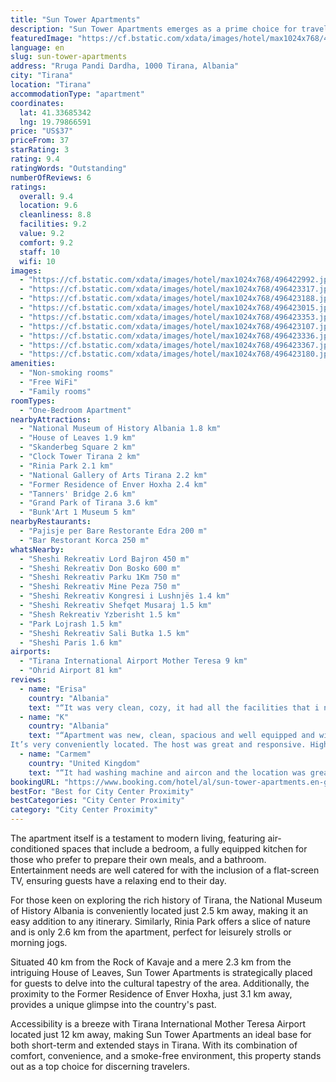 ```yaml
---
title: "Sun Tower Apartments"
description: "Sun Tower Apartments emerges as a prime choice for travelers seeking comfort and convenience in the heart of Tirana."
featuredImage: "https://cf.bstatic.com/xdata/images/hotel/max1024x768/496422992.jpg?k=8828dd64525aeccb014387197d134373884a6b563f2e5a2d7f71707a84e56ff4&o=&hp=1"
language: en
slug: sun-tower-apartments
address: "Rruga Pandi Dardha, 1000 Tirana, Albania"
city: "Tirana"
location: "Tirana"
accommodationType: "apartment"
coordinates:
  lat: 41.33685342
  lng: 19.79866591
price: "US$37"
priceFrom: 37
starRating: 3
rating: 9.4
ratingWords: "Outstanding"
numberOfReviews: 6
ratings:
  overall: 9.4
  location: 9.6
  cleanliness: 8.8
  facilities: 9.2
  value: 9.2
  comfort: 9.2
  staff: 10
  wifi: 10
images:
  - "https://cf.bstatic.com/xdata/images/hotel/max1024x768/496422992.jpg?k=8828dd64525aeccb014387197d134373884a6b563f2e5a2d7f71707a84e56ff4&o=&hp=1"
  - "https://cf.bstatic.com/xdata/images/hotel/max1024x768/496423317.jpg?k=55f04b77dc79ce8ab5216e064cae2b7cc9df023914e609ee18b835057b8dbbfd&o=&hp=1"
  - "https://cf.bstatic.com/xdata/images/hotel/max1024x768/496423188.jpg?k=85d71b02870d162f8b01f2cfc8bd4092805d43e0f865b0b19afc28d23e8da618&o=&hp=1"
  - "https://cf.bstatic.com/xdata/images/hotel/max1024x768/496423015.jpg?k=e2fbed89a1c8e8d22118bcbdb03ad7488c0077ecaddd22ee8428f240baba2482&o=&hp=1"
  - "https://cf.bstatic.com/xdata/images/hotel/max1024x768/496423353.jpg?k=41dc67a796790d80a5f07d95929ed3fb7583bf03fb3c2265916e644aac6281a4&o=&hp=1"
  - "https://cf.bstatic.com/xdata/images/hotel/max1024x768/496423107.jpg?k=56d5717b7c05d29838858836a84fd6c6865905d331c22ad46c0f2fd6321b21ff&o=&hp=1"
  - "https://cf.bstatic.com/xdata/images/hotel/max1024x768/496423336.jpg?k=d19afefe27182473db71bdf6ad51ec0980f19074cbead7412388730529bd17f7&o=&hp=1"
  - "https://cf.bstatic.com/xdata/images/hotel/max1024x768/496423367.jpg?k=684c18ca5f97f8c1cf7d618d2d6a8022d3b8d699887ca2d908560dae21382c22&o=&hp=1"
  - "https://cf.bstatic.com/xdata/images/hotel/max1024x768/496423180.jpg?k=89b78c9937988af2543b55e4bc6a37c9efa48d223e49d069ae77b20e6a37b88c&o=&hp=1"
amenities:
  - "Non-smoking rooms"
  - "Free WiFi"
  - "Family rooms"
roomTypes:
  - "One-Bedroom Apartment"
nearbyAttractions:
  - "National Museum of History Albania 1.8 km"
  - "House of Leaves 1.9 km"
  - "Skanderbeg Square 2 km"
  - "Clock Tower Tirana 2 km"
  - "Rinia Park 2.1 km"
  - "National Gallery of Arts Tirana 2.2 km"
  - "Former Residence of Enver Hoxha 2.4 km"
  - "Tanners' Bridge 2.6 km"
  - "Grand Park of Tirana 3.6 km"
  - "Bunk'Art 1 Museum 5 km"
nearbyRestaurants:
  - "Pajisje per Bare Restorante Edra 200 m"
  - "Bar Restorant Korca 250 m"
whatsNearby:
  - "Sheshi Rekreativ Lord Bajron 450 m"
  - "Sheshi Rekreativ Don Bosko 600 m"
  - "Sheshi Rekreativ Parku 1Km 750 m"
  - "Sheshi Rekreativ Mine Peza 750 m"
  - "Sheshi Rekreativ Kongresi i Lushnjës 1.4 km"
  - "Sheshi Rekreativ Shefqet Musaraj 1.5 km"
  - "Shesh Rekreativ Yzberisht 1.5 km"
  - "Park Lojrash 1.5 km"
  - "Sheshi Rekreativ Sali Butka 1.5 km"
  - "Sheshi Paris 1.6 km"
airports:
  - "Tirana International Airport Mother Teresa 9 km"
  - "Ohrid Airport 81 km"
reviews:
  - name: "Erisa"
    country: "Albania"
    text: "“It was very clean, cozy, it had all the facilities that i needed. The view was really nice and I liked the balcony. The host was polite and willing to respond for everything i needed. Will definitely come back 💯”"
  - name: "K"
    country: "Albania"
    text: "“Apartment was new, clean, spacious and well equipped and with all essentials in order.
It’s very conveniently located. The host was great and responsive. Highly recommended!”"
  - name: "Carmem"
    country: "United Kingdom"
    text: "“It had washing machine and aircon and the location was great”"
bookingURL: "https://www.booking.com/hotel/al/sun-tower-apartments.en-gb.html?aid=8035640"
bestFor: "Best for City Center Proximity"
bestCategories: "City Center Proximity"
category: "City Center Proximity"
---
```


The apartment itself is a testament to modern living, featuring air-conditioned spaces that include a bedroom, a fully equipped kitchen for those who prefer to prepare their own meals, and a bathroom. Entertainment needs are well catered for with the inclusion of a flat-screen TV, ensuring guests have a relaxing end to their day.

For those keen on exploring the rich history of Tirana, the National Museum of History Albania is conveniently located just 2.5 km away, making it an easy addition to any itinerary. Similarly, Rinia Park offers a slice of nature and is only 2.6 km from the apartment, perfect for leisurely strolls or morning jogs.

Situated 40 km from the Rock of Kavaje and a mere 2.3 km from the intriguing House of Leaves, Sun Tower Apartments is strategically placed for guests to delve into the cultural tapestry of the area. Additionally, the proximity to the Former Residence of Enver Hoxha, just 3.1 km away, provides a unique glimpse into the country's past.

Accessibility is a breeze with Tirana International Mother Teresa Airport located just 12 km away, making Sun Tower Apartments an ideal base for both short-term and extended stays in Tirana. With its combination of comfort, convenience, and a smoke-free environment, this property stands out as a top choice for discerning travelers.